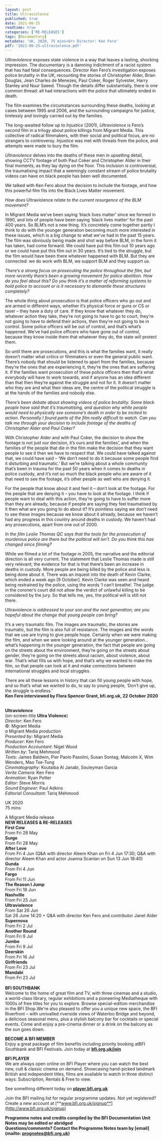 ```yaml
---
layout: post
title: Ultraviolence
published: true
date: 2021-06-25
readtime: true
categories: ['RE-RELEASES']
tags: [Documentary]
metadata: 'UK, 2020, 75 mins<br> Director: Ken Fero'
pdf: '2021-06-25-ultraviolence.pdf'
---
```


_Ultraviolence_ exposes state violence in a way that leaves a lasting, shocking impression. The documentary is a damning indictment of a racist system that has had fatal consequences. Director Ken Fero’s investigation exposes police brutality in the UK, recounting the stories of Christopher Alder, Brian Douglas, Jean Charles de Menezes, Paul Coker, Roger Sylvester, Harry Stanley and Nuur Saeed. Though the details differ substantially, there is one common thread: all had interactions with the police that ultimately ended in death.

The film examines the circumstances surrounding these deaths, looking at cases between 1995 and 2006, and the surrounding campaigns for justice, tirelessly and lovingly carried out by the families.

The long-awaited follow up to _Injustice_ (2001), _Ultraviolence_ is Fero’s second film in a trilogy about police killings from Migrant Media. This collective of radical filmmakers, with their social and political focus, are no strangers to controversy. _Injustice_ was met with threats from the police, and attempts were made to bury the film.

_Ultraviolence_ delves into the deaths of these men in upsetting detail, showing CCTV footage of both Paul Coker and Christopher Alder in their final moments, as they lay dying on the floor. This inclusion is controversial, the traumatising impact that a seemingly constant stream of police brutality videos can have on black people has been well documented.

We talked with Ken Fero about the decision to include the footage, and how this powerful film fits into the Black Lives Matter movement.

_How does_ Ultraviolence _relate to the current resurgence of the BLM movement?_

In Migrant Media we’ve been saying ‘black lives matter’ since we formed in 1990, and lots of people have been saying ‘black lives matter’ for the past 400 years. So BLM’s not a new thing. It’s concretely come together partly I think to do with the younger generation becoming much more interested in these issues, which is a big change to what we’ve had in the past 15 years. The film was obviously being made and shot way before BLM, in the form it has taken, had come forward. We could have put this film out 10 years ago or we could have put this film out in 30 years. It’s tied to the struggle, but the film would have been there whatever happened with BLM. But they are connected: we do work with BLM, we support BLM and they support us.

_There’s a strong focus on prosecuting the police throughout the film, but more recently there’s been a growing movement for police abolition. How do you feel about this? Do you think it’s a matter of reforming systems to hold police to account or is it necessary to dismantle these structures completely?_

The whole thing about prosecution is that police officers who go out and are armed in different ways, whether it’s physical force or guns or CS or taser – they have a duty of care. If they know that whatever they do, whatever action they take, they’re not going to have to go to court, they’re not going to have to defend their actions, then they’re not going to be in control. Some police officers will be out of control, and that’s what’s happened. We’ve had police officers who have gone out of control, because they know inside them that whatever they do, the state will protect them.

So until there are prosecutions, and this is what the families want, it really doesn’t matter what critics or filmmakers or even the general public want. There’s nobody that should be listened to apart from the families, because they’re the ones that are experiencing it, they’re the ones that are suffering it. If the families want prosecution of these police officers then that’s what everybody will have to work towards, and if anyone has an idea different than that then they’re against the struggle and not for it. It doesn’t matter who they are and what their ideas are, the centre of the political struggle is at the hands of the families and nobody else.

_There’s been debate about showing videos of police brutality. Some black people have said that it’s traumatising, and question why white people would need to physically see someone’s death in order to be incited to action. Personally I found parts of the film really difficult to watch. Can you talk me through your decision to include footage of the deaths of Christopher Alder and Paul Coker?_

With Christopher Alder and with Paul Coker, the decision to show the footage is not just our decision, it’s ours and the families’, and when the families of the people that die in the film make the decision that they want people to see it then we have to respect that. We could have talked against that, we could have said – ‘We don’t need to do it because some people find it disturbing and traumatic.’ But we’re talking about a whole community that’s been in trauma for the past 50 years when it comes to deaths in police custody, and it’s not so much the black people who are aware of it that need to see the footage, it’s other people as well who are denying it.

For the people that know about it and feel it – don’t look at the footage. For the people that are denying it – you have to look at the footage. I think if people want to deal with this action, they’re going to have to suffer more than they are already, because if people are saying they feel traumatised by it then what are you going to do about it? It’s pointless saying we don’t need to see these images because we know about it already, because we haven’t had any progress in this country around deaths in custody. We haven’t had any prosecutions, apart from one out of 2000.

_In the film Leslie Thomas QC says that the tools for the prosecution of murderous police are there but the political will isn’t. Do you think this has changed since filming?_

While we filmed a lot of the footage in 2005, the narrative and the editorial direction is all very current. The statement that Leslie Thomas made is still very relevant; the evidence for that is that there’s been an increase in deaths in custody. More people are being killed by the police and less is being done about it. There was an inquest into the death of Kevin Clarke, which ended a week ago [9 October]. Kevin Clarke was seen and heard being restrained by the police, using the words ‘I can’t breathe’. The judge in the coroner’s court did not allow the verdict of unlawful killing to be considered by the jury. So that tells me, yes, the political will is still not there.

Ultraviolence _is addressed to your son and the next generation; are you hopeful about the change that young people can bring?_

It’s a very traumatic film. The images are traumatic, the stories are traumatic, but the film is also full of resistance. The images and the words that we use are trying to give people hope. Certainly when we were making the film, and when we were looking around at the younger generation… what’s happening in the younger generation, the fact that people are going on the streets about the environment, they’re going on the streets about gender, they’re going on the streets about racism, about violence, about war. That’s what fills us with hope, and that’s why we wanted to make the film, so that people can look at it and make connections between international struggles and local struggles.

There are all these lessons in history that can fill young people with hope, and so that’s what we wanted to do, to say to young people, ‘Don’t give up, the struggle is endless.’<br>
**Ken Fero interviewed by Flora Spencer Grant, bfi.org.uk, 22 October 2020**<br>
<br>

**Ultraviolence**<br>
(on-screen title **Ultra Violence**)<br>
_Director_: Ken Fero  
©: Migrant Media  
_a_ Migrant Media _production_  
_Presented by_: Migrant Media  
_Producer_: Ken Fero  
_Production Accountant_: Nigel Wood  
_Written by_: Tariq Mehmood  
_Texts_: James Baldwin, Pier Paolo Pasolini, Susan Sontag, Malcolm X, Wim Wenders, Mao Tse-Tung  
_Cinematography_: Koutaiba Al Janabi, Souleyman Garcia  
_Verite Camera_: Ken Fero  
_Animation_: Ryan Potter  
_Editor_: Steve Morris  
_Sound Engineer_: Paul Adkins  
_Editorial Consultant_: Tariq Mehmood<br>

UK 2020<br>
75 mins<br>

A Migrant Media release
<br>
**NEW RELEASES & RE-RELEASES**<br>
**First Cow**<br>
From Fri 28 May<br>
**Surge**<br>
From Fri 28 May<br>
**After Love**<br>
From Fri 4 Jun (Q&A with director Aleem Khan on Fri 4 Jun 17:30; Q&A with director Aleem Khan and actor Joanna Scanlan on Sun 13 Jun 18:40)<br>
**Gunda**<br>
From Fri 4 Jun<br>
**Fargo**<br>
From Fri 11 Jun<br>
**The Reason I Jump**<br>
From Fri 18 Jun<br>
**Nashville**<br>
From Fri 25 Jun<br>
**Ultraviolence**<br>
From Sat 26 Jun<br>
Sat 26 June 14:20 + Q&A with director Ken Fero and contributor Janet Alder<br>
**Supernova**<br>
From Fri 2 Jul<br>
**Another Round**<br>
From Fri 9 Jul<br>
**Jumbo**<br>
From Fri 9 Jul<br>
**Deerskin**<br>
From Fri 16 Jul<br>
**Girlfriends**<br>
From Fri 23 Jul<br>
**Mandabi**<br>
From Fri 23 Jul<br>
<br>
**BFI SOUTHBANK**  
Welcome to the home of great film and TV, with three cinemas and a studio, a world-class library, regular exhibitions and a pioneering Mediatheque with 1000s of free titles for you to explore. Browse special-edition merchandise in the BFI Shop.We&#39;re also pleased to offer you a unique new space, the BFI Riverfront – with unrivalled riverside views of Waterloo Bridge and beyond, a delicious seasonal menu, plus a stylish balcony bar for cocktails or special events. Come and enjoy a pre-cinema dinner or a drink on the balcony as the sun goes down.  

**BECOME A BFI MEMBER**  
Enjoy a great package of film benefits including priority booking atBFI Southbank and BFI Festivals. Join today at [**bfi.org.uk/join**](http://www.bfi.org.uk/join)  

**BFI PLAYER**  
 We are always open online on BFI Player where you can watch the best new, cult &amp; classic cinema on demand. Showcasing hand-picked landmark British and independent titles, films are available to watch in three distinct ways: Subscription, Rentals &amp; Free to view.  

See something different today on [**player.bfi.org.uk**](https://player.bfi.org.uk)  

Join the BFI mailing list for regular programme updates. Not yet registered? Create a new account at [**www.bfi.org.uk/signup**](http://www.bfi.org.uk/signup)

**Programme notes and credits compiled by the BFI Documentation Unit  
Notes may be edited or abridged  
Questions/comments? Contact the Programme Notes team by [email](mailto: prognotes@bfi.org.uk)**
